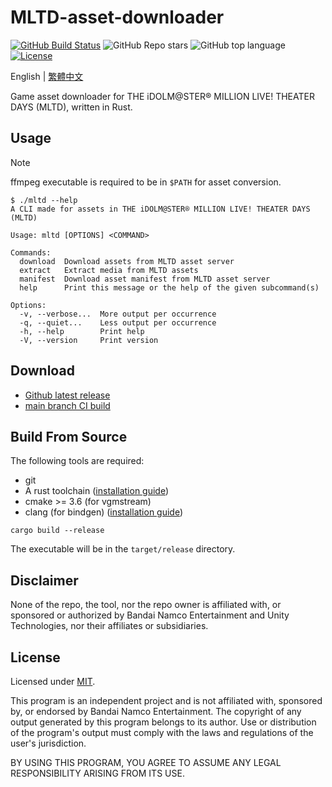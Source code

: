 # MLTD-asset-downloader

[![GitHub Build Status](https://img.shields.io/github/actions/workflow/status/nicks96432/mltd-asset-downloader/build.yaml)][build status]
![GitHub Repo stars](https://img.shields.io/github/stars/nicks96432/mltd-asset-downloader)
![GitHub top language](https://img.shields.io/github/languages/top/nicks96432/mltd-asset-downloader)
[![License](https://img.shields.io/github/license/nicks96432/mltd-asset-downloader)](LICENSE)

English | [繁體中文](README.zh-TW.md)

Game asset downloader for THE iDOLM@STER® MILLION LIVE! THEATER DAYS (MLTD), written in Rust.

## Usage

> [!NOTE]
> ffmpeg executable is required to be in `$PATH` for asset conversion.

```console
$ ./mltd --help
A CLI made for assets in THE iDOLM@STER® MILLION LIVE! THEATER DAYS (MLTD)

Usage: mltd [OPTIONS] <COMMAND>

Commands:
  download  Download assets from MLTD asset server
  extract   Extract media from MLTD assets
  manifest  Download asset manifest from MLTD asset server
  help      Print this message or the help of the given subcommand(s)

Options:
  -v, --verbose...  More output per occurrence
  -q, --quiet...    Less output per occurrence
  -h, --help        Print help
  -V, --version     Print version
```

## Download

* [Github latest release](https://github.com/nicks96432/mltd-asset-downloader/releases/latest)
* [main branch CI build](https://nightly.link/nicks96432/mltd-asset-downloader/workflows/build.yaml/main)

## Build From Source

The following tools are required:

* git
* A rust toolchain ([installation guide](https://www.rust-lang.org/tools/install))
* cmake >= 3.6 (for vgmstream)
* clang (for bindgen) ([installation guide](https://rust-lang.github.io/rust-bindgen/requirements.html))

```shell
cargo build --release
```

The executable will be in the `target/release` directory.

## Disclaimer

None of the repo, the tool, nor the repo owner is affiliated with, or sponsored or authorized by
Bandai Namco Entertainment and Unity Technologies, nor their affiliates or subsidiaries.

## License

Licensed under [MIT](LICENSE).

This program is an independent project and is not affiliated with, sponsored by, or endorsed by Bandai Namco Entertainment.
The copyright of any output generated by this program belongs to its author.
Use or distribution of the program's output must comply with the laws and regulations of the user's jurisdiction.

BY USING THIS PROGRAM, YOU AGREE TO ASSUME ANY LEGAL RESPONSIBILITY ARISING FROM ITS USE.

[build status]: https://github.com/nicks96432/mltd-asset-downloader/actions/workflows/build.yaml
